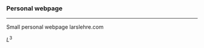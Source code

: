 
### Personal webpage

--------------------------------

Small personal webpage larslehre.com

$L^{3}$



